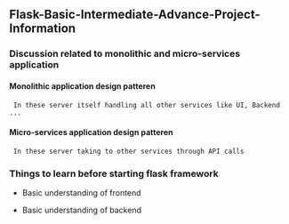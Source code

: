 ## Flask-Basic-Intermediate-Advance-Project-Information

### Discussion related to monolithic and micro-services application

#### Monolithic application design patteren
     In these server itself handling all other services like UI, Backend ...
     
#### Micro-services application design patteren
     In these server taking to other services through API calls 
     
### Things to learn before starting flask framework 

  - Basic understanding of frontend
  
  - Basic understanding of backend
